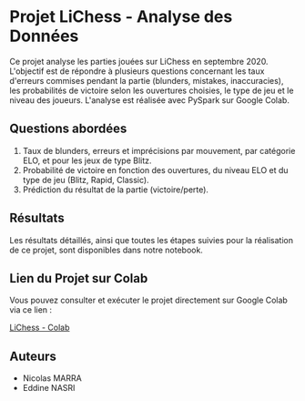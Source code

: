 # Projet LiChess - Analyse des Données

Ce projet analyse les parties jouées sur LiChess en septembre 2020. L'objectif est de répondre à plusieurs questions concernant les taux d'erreurs commises pendant la partie (blunders, mistakes, inaccuracies), les probabilités de victoire selon les ouvertures choisies, le type de jeu et le niveau des joueurs. L'analyse est réalisée avec PySpark sur Google Colab.

## Questions abordées
1. Taux de blunders, erreurs et imprécisions par mouvement, par catégorie ELO, et pour les jeux de type Blitz.
2. Probabilité de victoire en fonction des ouvertures, du niveau ELO et du type de jeu (Blitz, Rapid, Classic).
3. Prédiction du résultat de la partie (victoire/perte).

## Résultats

Les résultats détaillés, ainsi que toutes les étapes suivies pour la réalisation de ce projet, sont disponibles dans notre notebook.

## Lien du Projet sur Colab

Vous pouvez consulter et exécuter le projet directement sur Google Colab via ce lien :

[LiChess - Colab](https://colab.research.google.com/drive/1Oi3Qobj5O_ELUaw2TEhHJVDpEVilYr3b)

## Auteurs

- Nicolas MARRA
- Eddine NASRI
